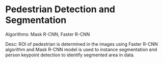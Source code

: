 # Pedestrian Detection and Segmentation
Algorithms: Mask R-CNN, Faster R-CNN

Desc: ROI of pedestrian is determined in the images using Faster R-CNN algorithm and
Mask R-CNN model is used to instance segmentation and person keypoint detection
to identify segmented area in data.
